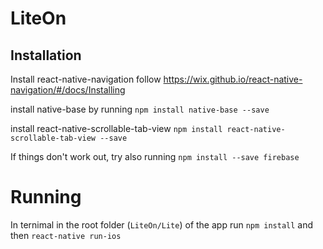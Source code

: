 # LiteOn

## Installation

Install react-native-navigation
follow https://wix.github.io/react-native-navigation/#/docs/Installing

install native-base by running
`npm install native-base --save`

install react-native-scrollable-tab-view
`npm install react-native-scrollable-tab-view --save`

If things don't work out, try also running `npm install --save firebase`

# Running

In ternimal in the root folder (`LiteOn/Lite`) of the app run
`npm install` and then `react-native run-ios`